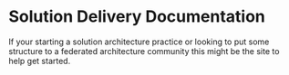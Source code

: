 # Solution Delivery Documentation

If your starting a solution architecture practice or looking to put some structure to a federated architecture community this might be the site to help get started.